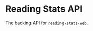 # Reading Stats API

The backing API for [`reading-stats-web`](https://github.com/mvwicky/reading-stats-web).
